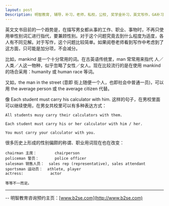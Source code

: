 ```yaml
---
layout: post
Description: 明智教育, 辅导，补习，老师，私校，公校, 奖学金补习，英文写作，GA补习辅导，大学选择，工作规划，从业规划，澳洲学生挫折教育，自我观对学习成绩的影响，ATAR 成绩，学校排名局限性，介绍 比较, 澳洲 墨尔本，奖学金申请咨询 申请表填写建议，会根据学生具体情况提出建议，大幅提高申请质量, Scholarship Tutoring, General Ability, Numerical Reasoning, Verbal Reasoning Tutoring, Writing, Universities Selection, Career Education, Career Advisors, Guidance, Melbourne Private Schools, Selective Schools, Writing tutoring, Interviews tutoring, Resume Writing, Spatial skills, Failures help gifted children，Critical and creative thinking involves reasoning, using and analysing evidence, and applying knowledge to find creative solutions to complex problems；Verbal Reasoning, Decision Making, Quantitative Reasoning, Abstract Reasoning, Situational Judgement, self-concept and school results, school marks, gender differences in STEM subjects, lion, pressing ahead, wise and strong
---
```


英文文书目前的一个趋势是，在描写男女都从事的工作、职业、事物时，不再只使用单性别词汇进行指代，要兼顾性别。对于这个问题究竟去到什么程度为适度，各人有不同见解。对于写作，这个问题比较简单。如果阅卷老师看到写作中考虑到了这方面，只可能是加分项，不会减分。

比如，mankind 是一个十分常用的词。在古英语传统里，man 常常用来指代 人／人类／人这一物种，似乎忽略了女性／女人。现在比较流行的是在使用 mankind 的场合采用：humanity 或 human race 等词。

又如，the man in the street (意即 街上随便一个人，也即社会中普通一员)，可以用 the average person 或 the average citizen 代替。

像 Each student must carry his calculator with him. 这样的句子，在男校里面可以继续使用，在男女共校里可以有多种表达方式：

	All students musy carry their calculators with them. 

	Each student must carry his or her calculator with him / her. 

	You must carry your calculator with you.


很多历史上形成的性别偏颇的称谓、职业用词现在也在改变：

	chairman 主席：		chairperson
	policeman 警员：		police officer
	salesman 销售人员：	sales rep (representative), sales attendant
	sportsman 运动员：	athlete, player
	actress:			actor

	等等不一而足。			 


	
--------
-- 明智教育咨询预约主页：[www.b2se.com](http://www.b2se.com)

